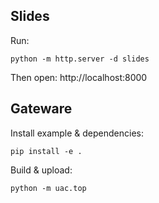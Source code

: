 ## Slides

Run:

    python -m http.server -d slides

Then open: http://localhost:8000

## Gateware

Install example & dependencies:

    pip install -e .

Build & upload:

    python -m uac.top

